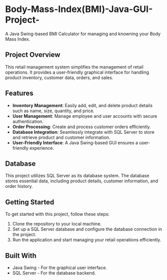 # Body-Mass-Index(BMI)-Java-GUI-Project-
 A Java Swing-based BMI Calculator for managing and knowning your Body Mass Index.
 
## Project Overview

This retail management system simplifies the management of retail operations. It provides a user-friendly graphical interface for handling product inventory, customer data, orders, and sales.
## Features

- **Inventory Management**: Easily add, edit, and delete product details such as name, size, quantity, and price.
- **User Management**: Manage employee and user accounts with secure authentication.
- **Order Processing**: Create and process customer orders efficiently.
- **Database Integration**: Seamlessly integrate with SQL Server to store and retrieve product and customer information.
- **User-Friendly Interface**: A Java Swing-based GUI ensures a user-friendly experience.



## Database

This project utilizes SQL Server as its database system. The database stores essential data, including product details, customer information, and order history.


## Getting Started

To get started with this project, follow these steps:

1. Clone the repository to your local machine.
2. Set up a SQL Server database and configure the database connection in the project.
3. Run the application and start managing your retail operations efficiently.

## Built With

- Java Swing - For the graphical user interface.
- SQL Server - For the database backend.

